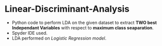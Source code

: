 # Linear-Discriminant-Analysis
- Python code to perform LDA on the given dataset to extract **TWO best Independant Variables** with respect to **maximum class seaparation**.
- Spyder IDE used.
- LDA performed on *Logistic Regression model*.

